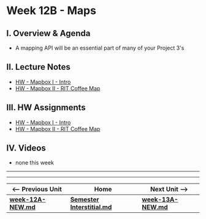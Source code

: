 # Week 12B - Maps

## I. Overview & Agenda

- A mapping API will be an essential part of many of your Project 3's

## II. Lecture Notes

- [HW - Mapbox I -  Intro](https://github.com/tonethar/IGME-330-Master/blob/master/notes/HW-mapbox-1.md)
- [HW - Mapbox II - RIT Coffee Map](https://github.com/tonethar/IGME-330-Master/blob/master/notes/HW-mapbox-2.md)

## III. HW Assignments
- [HW - Mapbox I -  Intro](https://github.com/tonethar/IGME-330-Master/blob/master/notes/HW-mapbox-1.md)
- [HW - Mapbox II - RIT Coffee Map](https://github.com/tonethar/IGME-330-Master/blob/master/notes/HW-mapbox-2.md)

## IV. Videos

- none this week

<hr><hr>

| <-- Previous Unit | Home | Next Unit -->
| --- | --- | --- 
| [**week-12A-NEW.md**](week-12A-NEW.md)    |  [**Semester Interstitial.md**](interstitial.md) | [**week-13A-NEW.md**](week-13A-NEW.md)
